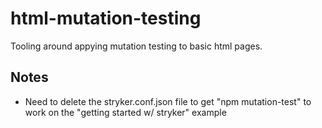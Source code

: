 # html-mutation-testing

Tooling around appying mutation testing to basic html pages.

## Notes

- Need to delete the stryker.conf.json file to get "npm mutation-test" to work on the "getting started w/ stryker" example
